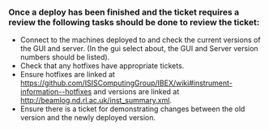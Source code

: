 ### Once a deploy has been finished and the ticket requires a review the following tasks should be done to review the ticket:

- Connect to the machines deployed to and check the current versions of the GUI and server. (In the gui select about, the GUI and Server version numbers should be listed).
- Check that any hotfixes have appropriate tickets.
- Ensure hotfixes are linked at https://github.com/ISISComputingGroup/IBEX/wiki#instrument-information--hotfixes and versions are linked at http://beamlog.nd.rl.ac.uk/inst_summary.xml.
- Ensure there is a ticket for demonstrating changes between the old version and the newly deployed version.